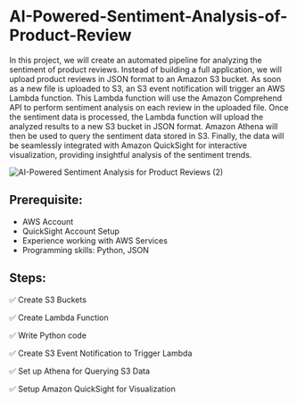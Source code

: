 # AI-Powered-Sentiment-Analysis-of-Product-Review

In this project, we will create an automated pipeline for analyzing the sentiment of product reviews. Instead of building a full application, we will upload product reviews in JSON format to an Amazon S3 bucket. As soon as a new file is uploaded to S3, an S3 event notification will trigger an AWS Lambda function. This Lambda function will use the Amazon Comprehend API to perform sentiment analysis on each review in the uploaded file. Once the sentiment data is processed, the Lambda function will upload the analyzed results to a new S3 bucket in JSON format. Amazon Athena will then be used to query the sentiment data stored in S3. Finally, the data will be seamlessly integrated with Amazon QuickSight for interactive visualization, providing insightful analysis of the sentiment trends.


![AI-Powered Sentiment Analysis for Product Reviews (2)](https://github.com/user-attachments/assets/8189fb99-6979-432d-8525-a2c62d49342a)
## Prerequisite:

- AWS Account
- QuickSight Account Setup
- Experience working with AWS Services
- Programming skills: Python, JSON

## Steps:

✅ Create S3 Buckets

✅ Create Lambda Function

✅ Write Python code

✅ Create S3 Event Notification to Trigger Lambda

✅ Set up Athena for Querying S3 Data

✅ Setup Amazon QuickSight for Visualization

